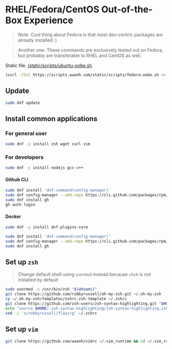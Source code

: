 # RHEL/Fedora/CentOS Out-of-the-Box Experience

> Note: Cool thing about Fedora is that most dev-centric packages are already installed :)

> Another one: These commands are exclusively tested out on Fedora, but probably are transferable to RHEL and CentOS as well.

Static file: [/static/scripts/ubuntu-oobe.sh](/static/scripts/fedora-oobe.sh)

```bash
(curl -fSsl https://scripts.aaanh.com/static/scripts/fedora-oobe.sh >> fedora-oobe.sh && bash fedora-oobe.sh && rm fedora-oobe.sh)
```

## Update

```bash
sudo dnf update
```

## Install common applications

### For general user

```bash
sudo dnf -y install zsh wget curl vim
```

### For developers

```bash
sudo dnf -y install nodejs gcc-c++
```

#### Github CLI

```bash
sudo dnf install 'dnf-command(config-manager)'
sudo dnf config-manager --add-repo https://cli.github.com/packages/rpm/gh-cli.repo
sudo dnf install gh
gh auth login
```

#### Docker

```bash
sudo dnf -y install dnf-plugins-core
```

```bash
sudo dnf install 'dnf-command(config-manager)'
sudo dnf config-manager --add-repo https://cli.github.com/packages/rpm/gh-cli.repo
sudo dnf install gh
```

## Set up `zsh`

> Change default shell using `usermod` instead because `chsh` is not installed by default

```bash
sudo usermod -s /usr/bin/zsh "$(whoami)"
git clone https://github.com/robbyrussell/oh-my-zsh.git ~/.oh-my-zsh
cp ~/.oh-my-zsh/templates/zshrc.zsh-template ~/.zshrc
git clone https://github.com/zsh-users/zsh-syntax-highlighting.git "$HOME/.zsh-syntax-highlighting" --depth 1
echo "source $HOME/.zsh-syntax-highlighting/zsh-syntax-highlighting.zsh" >> "$HOME/.zshrc"
sed -i 's/robbyrussell/flazz/g' ~/.zshrc
```

## Set up `vim`

```sh
git clone https://github.com/aaanh/vimrc ~/.vim_runtime && cd ~/.vim_runtime && ./install_awesome_vimrc.sh
```